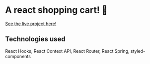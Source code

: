 # A react shopping cart! 🛒

[See the live project here!](https://react-shopping-cart-gilt.vercel.app/)

## Technologies used
React Hooks, React Context API, React Router, React Spring, styled-components
